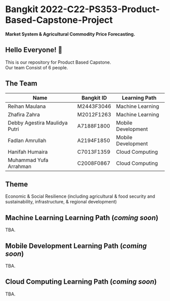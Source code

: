 # Bangkit 2022-C22-PS353-Product-Based-Capstone-Project
**Market System & Agricultural Commodity Price Forecasting.**   
## Hello Everyone! 👋 
This is our repository for Product Based Capstone.  
Our team Consist of 6 people.  
## The Team
| Name  | Bangkit ID | Learning Path |
| ------------- | ------------- | ------------- |
| Reihan Maulana | M2443F3046 | Machine Learning |
| Zhafira Zahra  | M2012F1263 | Machine Learning |
| Debby Agestira Maulidya Putri | A7188F1800 | Mobile Development |
| Fadlan Amrullah | A2194F1850 | Mobile Development |
| Hanifah Humaira | C7013F1359 | Cloud Computing |
| Muhammad Yufa Arrahman | C2008F0867 | Cloud Computing |
## Theme
Economic & Social Resilience (including agricultural & food security and sustainability, infrastructure, & regional development)

## Machine Learning Learning Path (*coming soon*)
TBA.

## Mobile Development Learning Path (*coming soon*)
TBA.

## Cloud Computing Learning Path (*coming soon*)
TBA.
